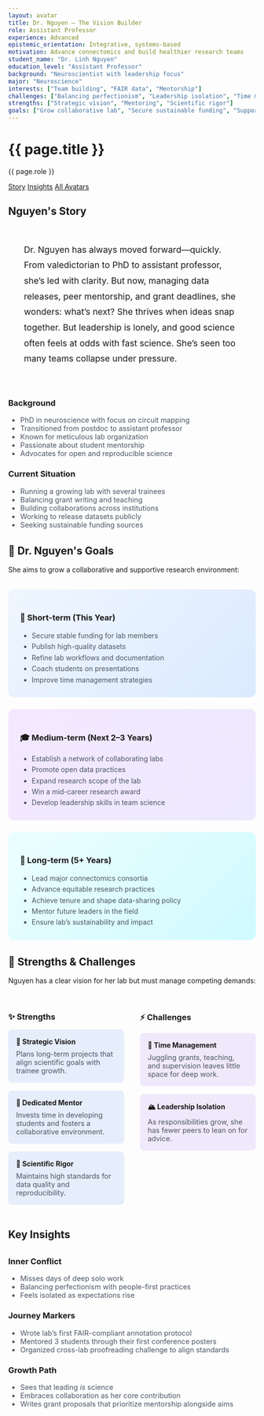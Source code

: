 ```yaml
---
layout: avatar
title: Dr. Nguyen – The Vision Builder
role: Assistant Professor
experience: Advanced
epistemic_orientation: Integrative, systems-based
motivation: Advance connectomics and build healthier research teams
student_name: "Dr. Linh Nguyen"
education_level: "Assistant Professor"
background: "Neuroscientist with leadership focus"
major: "Neuroscience"
interests: ["Team building", "FAIR data", "Mentorship"]
challenges: ["Balancing perfectionism", "Leadership isolation", "Time management"]
strengths: ["Strategic vision", "Mentoring", "Scientific rigor"]
goals: ["Grow collaborative lab", "Secure sustainable funding", "Support trainee success"]
---
```


<div class="main-content">
<div class="hero hero-spaced hero-rounded">
  <div class="hero-content">
    <div class="avatar-header">
      <div>
        <h1>{{ page.title }}</h1>
        <p class="hero-subtitle">{{ page.role }}</p>
      </div>
    </div>
  </div>
</div>

<nav class="avatar-nav">
  <a href="#story">Story</a>
  <a href="#insights">Insights</a>
  <a href="{{ '/avatars/' | relative_url }}">All Avatars</a>
</nav>

<section class="section" id="story">
  <h2>Nguyen's Story</h2>
  <div style="background: var(--brain-gray); padding: 2rem; border-radius: 12px; margin: 1rem 0;">
    <p style="font-size: 1.1rem; line-height: 1.8; color: var(--synapse-black); margin: 0;">
      Dr. Nguyen has always moved forward—quickly. From valedictorian to PhD to assistant professor, she’s led with clarity. But now, managing data releases, peer mentorship, and grant deadlines, she wonders: what’s next? She thrives when ideas snap together. But leadership is lonely, and good science often feels at odds with fast science. She’s seen too many teams collapse under pressure.
    </p>
  </div>
  <div class="cards-grid" style="margin: 2rem 0;">
    <div class="card" style="border-left: 4px solid var(--neural-blue);">
      <h3 style="color: var(--neural-blue);">Background</h3>
      <ul style="color: #4b5563; margin: 0; font-size: 0.9rem;">
        <li>PhD in neuroscience with focus on circuit mapping</li>
        <li>Transitioned from postdoc to assistant professor</li>
        <li>Known for meticulous lab organization</li>
        <li>Passionate about student mentorship</li>
        <li>Advocates for open and reproducible science</li>
      </ul>
    </div>
    <div class="card" style="border-left: 4px solid var(--cerebral-purple);">
      <h3 style="color: var(--cerebral-purple);">Current Situation</h3>
      <ul style="color: #4b5563; margin: 0; font-size: 0.9rem;">
        <li>Running a growing lab with several trainees</li>
        <li>Balancing grant writing and teaching</li>
        <li>Building collaborations across institutions</li>
        <li>Working to release datasets publicly</li>
        <li>Seeking sustainable funding sources</li>
      </ul>
    </div>
  </div>
</section>

<section class="section" id="goals">
  <h2>🎯 Dr. Nguyen's Goals</h2>
  <p>She aims to grow a collaborative and supportive research environment:</p>

  <div style="display: grid; grid-template-columns: repeat(auto-fit, minmax(300px, 1fr)); gap: 1.5rem; margin: 2rem 0;">
    <div style="background: linear-gradient(135deg, #eff6ff, #dbeafe); padding: 1.5rem; border-radius: 12px; border-left: 4px solid var(--neural-blue);">
      <h3 style="color: var(--neural-blue); margin-bottom: 1rem;">🔬 Short-term (This Year)</h3>
      <ul style="color: #4b5563; margin: 0; line-height: 1.6;">
        <li>Secure stable funding for lab members</li>
        <li>Publish high-quality datasets</li>
        <li>Refine lab workflows and documentation</li>
        <li>Coach students on presentations</li>
        <li>Improve time management strategies</li>
      </ul>
    </div>
    <div style="background: linear-gradient(135deg, #f3e8ff, #ede9fe); padding: 1.5rem; border-radius: 12px; border-left: 4px solid var(--cerebral-purple);">
      <h3 style="color: var(--cerebral-purple); margin-bottom: 1rem;">🎓 Medium-term (Next 2–3 Years)</h3>
      <ul style="color: #4b5563; margin: 0; line-height: 1.6;">
        <li>Establish a network of collaborating labs</li>
        <li>Promote open data practices</li>
        <li>Expand research scope of the lab</li>
        <li>Win a mid-career research award</li>
        <li>Develop leadership skills in team science</li>
      </ul>
    </div>
    <div style="background: linear-gradient(135deg, #ecfeff, #cffafe); padding: 1.5rem; border-radius: 12px; border-left: 4px solid var(--axon-cyan);">
      <h3 style="color: var(--axon-cyan); margin-bottom: 1rem;">🚀 Long-term (5+ Years)</h3>
      <ul style="color: #4b5563; margin: 0; line-height: 1.6;">
        <li>Lead major connectomics consortia</li>
        <li>Advance equitable research practices</li>
        <li>Achieve tenure and shape data-sharing policy</li>
        <li>Mentor future leaders in the field</li>
        <li>Ensure lab’s sustainability and impact</li>
      </ul>
    </div>
  </div>
</section>

<section class="section" id="strengths">
  <h2>💪 Strengths & Challenges</h2>
  <p>Nguyen has a clear vision for her lab but must manage competing demands:</p>

  <div style="display: grid; grid-template-columns: 1fr 1fr; gap: 2rem; margin: 2rem 0;">
    <div>
      <h3 style="color: var(--neural-blue); margin-bottom: 1rem;">✨ Strengths</h3>
      <div style="space-y: 1rem;">
        <div style="background: rgba(37, 99, 235, 0.1); padding: 1rem; border-radius: 8px; margin-bottom: 1rem;">
          <h4 style="color: var(--neural-blue); margin: 0 0 0.5rem 0;">🎯 Strategic Vision</h4>
          <p style="margin: 0; color: #4b5563; font-size: 0.9rem;">Plans long-term projects that align scientific goals with trainee growth.</p>
        </div>
        <div style="background: rgba(37, 99, 235, 0.1); padding: 1rem; border-radius: 8px; margin-bottom: 1rem;">
          <h4 style="color: var(--neural-blue); margin: 0 0 0.5rem 0;">🤝 Dedicated Mentor</h4>
          <p style="margin: 0; color: #4b5563; font-size: 0.9rem;">Invests time in developing students and fosters a collaborative environment.</p>
        </div>
        <div style="background: rgba(37, 99, 235, 0.1); padding: 1rem; border-radius: 8px; margin-bottom: 1rem;">
          <h4 style="color: var(--neural-blue); margin: 0 0 0.5rem 0;">🔬 Scientific Rigor</h4>
          <p style="margin: 0; color: #4b5563; font-size: 0.9rem;">Maintains high standards for data quality and reproducibility.</p>
        </div>
      </div>
    </div>
    <div>
      <h3 style="color: var(--cerebral-purple); margin-bottom: 1rem;">⚡ Challenges</h3>
      <div style="space-y: 1rem;">
        <div style="background: rgba(124, 58, 237, 0.1); padding: 1rem; border-radius: 8px; margin-bottom: 1rem;">
          <h4 style="color: var(--cerebral-purple); margin: 0 0 0.5rem 0;">💼 Time Management</h4>
          <p style="margin: 0; color: #4b5563; font-size: 0.9rem;">Juggling grants, teaching, and supervision leaves little space for deep work.</p>
        </div>
        <div style="background: rgba(124, 58, 237, 0.1); padding: 1rem; border-radius: 8px; margin-bottom: 1rem;">
          <h4 style="color: var(--cerebral-purple); margin: 0 0 0.5rem 0;">🏔 Leadership Isolation</h4>
          <p style="margin: 0; color: #4b5563; font-size: 0.9rem;">As responsibilities grow, she has fewer peers to lean on for advice.</p>
        </div>
      </div>
    </div>
  </div>
</section>

<section class="section" id="insights">
  <h2>Key Insights</h2>
  <div class="cards-grid" style="margin: 2rem 0;">
    <div class="card" style="border-left: 4px solid var(--neural-blue);">
      <h3 style="color: var(--neural-blue);">Inner Conflict</h3>
      <ul style="color: #4b5563; margin: 0; font-size: 0.9rem;">
        <li>Misses days of deep solo work</li>
        <li>Balancing perfectionism with people-first practices</li>
        <li>Feels isolated as expectations rise</li>
      </ul>
    </div>
    <div class="card" style="border-left: 4px solid var(--cerebral-purple);">
      <h3 style="color: var(--cerebral-purple);">Journey Markers</h3>
      <ul style="color: #4b5563; margin: 0; font-size: 0.9rem;">
        <li>Wrote lab’s first FAIR-compliant annotation protocol</li>
        <li>Mentored 3 students through their first conference posters</li>
        <li>Organized cross-lab proofreading challenge to align standards</li>
      </ul>
    </div>
    <div class="card" style="border-left: 4px solid var(--axon-cyan);">
      <h3 style="color: var(--axon-cyan);">Growth Path</h3>
      <ul style="color: #4b5563; margin: 0; font-size: 0.9rem;">
        <li>Sees that leading <em>is</em> science</li>
        <li>Embraces collaboration as her core contribution</li>
        <li>Writes grant proposals that prioritize mentorship alongside aims</li>
      </ul>
    </div>
  </div>
</section>

</div>
